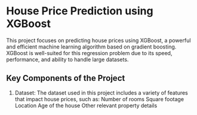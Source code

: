 # House Price Prediction using XGBoost
This project focuses on predicting house prices using XGBoost, a powerful and efficient machine learning algorithm based on gradient boosting. XGBoost is well-suited for this regression problem due to its speed, performance, and ability to handle large datasets.
## Key Components of the Project
1. Dataset: The dataset used in this project includes a variety of features that impact house prices, such as:
Number of rooms
Square footage
Location
Age of the house
Other relevant property details
